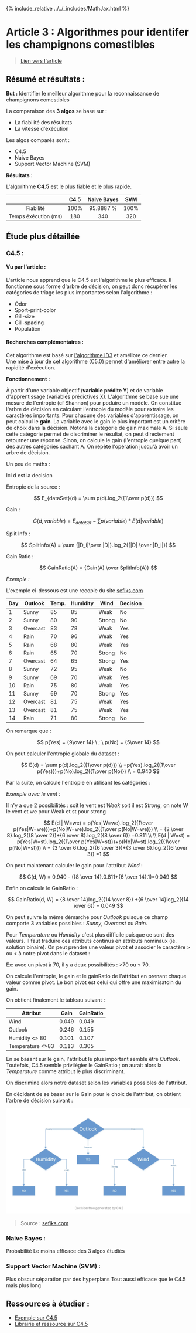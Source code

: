{% include_relative ../../_includes/MathJax.html %}
# Article 3 : Algorithmes pour identifer les champignons comestibles

> [Lien vers l'article](3_Compare_Prosiding-ICOIACT-Yogja.pdf)

## Résumé et résultats :

**But :** Identifier le meilleur algorithme pour la reconnaissance de champignons comestibles

La comparaison des **3 algos** se base sur :

- La fiabilité des résultats
- La vitesse d'exécution

Les algos comparés sont : 

- C4.5
- Naive Bayes 
- Support Vector Machine (SVM)

**Résultats :** 

L'algorithme **C4.5** est le plus fiable et le plus rapide.

|                      | C4.5 | Naive Bayes | SVM  |
| :------------------: | :--: | :---------: | :--: |
|      Fiabilité       | 100% |  95.8887 %  | 100% |
| Temps éxécution (ms) | 180  |     340     | 320  |

## Étude plus détaillée

### C4.5 :

#### Vu par l'article :

L'article nous apprend que le C4.5 est l'algorithme le plus efficace. Il fonctionne sous forme d'arbre de décision, on peut donc récupérer les catégories de triage les plus importantes selon l'algorithme :

- Odor
- Sport-print-color
- Gill-size
- Gill-spacing
- Population

#### Recherches complémentaires :

Cet algorithme est basé sur [l'algorithme ID3](ID3.md) et améliore ce dernier.  
Une mise à jour de cet algorithme (C5.0) permet d'améliorer entre autre la rapidité d'exécution.

**Fonctionnement :**

À partir d'une variable objectif (**variable prédite Y**) et de variable d'apprentissage (variables prédictives X). L'algorithme se base sue une mesure de l'entropie (cf Shannon) pour poduire un modèle. On constitue l'arbre de décision en calculant l'entropie du modèle pour extraire les caractères importants. Pour chacune des variables d'apprentissage, on peut calcul le **gain**. La variable avec le gain le plus important est un critère de choix dans la décision. Notons la catégorie de gain maximale A. Si seule cette catégorie permet de discriminer le résultat, on peut directement retourner une réponse. Sinon, on calcule le gain (l'entropie quelque part) des autres catégories sachant A. On répète l'opération jusqu'à avoir un arbre de décision.

Un peu de maths :

Ici d est la decision

Entropie de la source : 


$$
E_{dataSet}(d) = \sum p(d).log_2({1\over p(d)})
$$


Gain :


$$
G(d, variable) = E_{dataSet} - \sum p(variable)*E(d|variable)
$$


Split Info :


$$
SplitInfo(A) =  \sum {|D_i|\over |D|}.log_2({|D| \over |D_i|})
$$



Gain Ratio :




$$
GainRatio(A) = {Gain(A) \over SplitInfo(A)}
$$




*Exemple :*

L'exemple ci-dessous est une recopie du site [sefiks.com](https://sefiks.com/2018/05/13/a-step-by-step-c4-5-decision-tree-example/)

| Day  | Outlook  | Temp. | Humidity | Wind   | Decision |
| ---- | -------- | ----- | -------- | ------ | -------- |
| 1    | Sunny    | 85    | 85       | Weak   | No       |
| 2    | Sunny    | 80    | 90       | Strong | No       |
| 3    | Overcast | 83    | 78       | Weak   | Yes      |
| 4    | Rain     | 70    | 96       | Weak   | Yes      |
| 5    | Rain     | 68    | 80       | Weak   | Yes      |
| 6    | Rain     | 65    | 70       | Strong | No       |
| 7    | Overcast | 64    | 65       | Strong | Yes      |
| 8    | Sunny    | 72    | 95       | Weak   | No       |
| 9    | Sunny    | 69    | 70       | Weak   | Yes      |
| 10   | Rain     | 75    | 80       | Weak   | Yes      |
| 11   | Sunny    | 69    | 70       | Strong | Yes      |
| 12   | Overcast | 81    | 75       | Weak   | Yes      |
| 13   | Overcast | 81    | 75       | Weak   | Yes      |
| 14   | Rain     | 71    | 80       | Strong | No       |

On remarque que :


$$
p(Yes) = {9\over 14} \ ; \ p(No) = {5\over 14}
$$


On peut calculer l'entropie globale du dataset :


$$
E(d) = \sum p(d).log_2({1\over p(d)}) \\ =p(Yes).log_2({1\over p(Yes)})+p(No).log_2({1\over p(No)}) \\ = 0.940
$$


Par la suite, on calcule l'entropie en utilisant les catégories :

*Exemple avec le vent :*

Il n'y a que 2 possibilités : soit le vent est *Weak* soit il est *Strong*, on note W le vent et we pour Weak et st pour strong  


$$
E(d | W=we) = p(Yes|W=we).log_2({1\over p(Yes|W=we)})+p(No|W=we).log_2({1\over p(No|W=we)}) \\ = {2 \over 8}.log_2({8 \over 2})+{6 \over 8}.log_2({8 \over 6}) =0.811
\\
\\
E(d | W=st) = p(Yes|W=st).log_2({1\over p(Yes|W=st)})+p(No|W=st).log_2({1\over p(No|W=st)}) \\ = {3 \over 6}.log_2({6 \over 3})+{3 \over 6}.log_2({6 \over 3}) =1
$$



On peut maintenant calculer le gain pour l'attribut *Wind* :


$$
G(d, W) = 0.940 - ({8 \over 14}.0.811+{6 \over 14}.1)=0.049
$$


Enfin on calcule le GainRatio :


$$
GainRatio(d, W) = {8 \over 14}log_2({14 \over 8}) +{6 \over 14}log_2({14 \over 6}) = 0.049
$$



On peut suivre la même démarche pour *Outlook* puisque ce champ comporte 3 variables possibles : *Sunny*, *Overcast* ou *Rain*.

Pour *Temperature* ou *Humidity* c'est plus difficile puisque ce sont des valeurs. Il faut traduire ces attributs continus en attributs nominaux (ie. solution binaire). On peut prendre une valeur pivot et associer le caractère > ou < à notre pivot dans le dataset :

Ex: avec un pivot à 70, il y a  deux possibilités : >70 ou ≤ 70. 

On calcule l'entropie, le gain et le gainRatio de l'attribut en prenant chaque valeur comme pivot. Le bon pivot est celui qui offre une maximisatoin du gain.



On obtient finalement le tableau suivant : 

| Attribut         | Gain  | GainRatio |
| ---------------- | ----- | --------- |
| Wind             | 0.049 | 0.049     |
| Outlook          | 0.246 | 0.155     |
| Humidity <> 80   | 0.101 | 0.107     |
| Temperature <>83 | 0.113 | 0.305     |

En se basant sur le gain, l'attribut le plus important semble être *Outlook*. Toutefois, C4.5 semble privilégier le GainRatio ; on aurait alors la *Temperature* comme attribut le plus discriminant.

On discrimine alors notre dataset selon les variables possibles de l'attribut.

En décidant de se baser sur le Gain pour le choix de l'attribut, on obtient l'arbre de décision suivant :

![Arbre de décision](../../img/articles/article1/arbre_de_decision.png)

> Source : [sefiks.com](https://sefiks.com/2018/05/13/a-step-by-step-c4-5-decision-tree-example/)

### Naive Bayes :

Probabilité 
Le moins efficace des 3 algos étudiés

### Support Vector Machine (SVM) :

Plus obscur séparation par des hyperplans 
Tout aussi efficace que le C4.5 mais plus long

## Ressources à étudier :

- [Exemple sur C4.5](https://sefiks.com/2018/05/13/a-step-by-step-c4-5-decision-tree-example/)
- [Librairie et ressource sur C4.5](https://github.com/serengil/chefboost)
